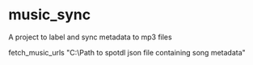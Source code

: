 # music_sync
A project to label and sync metadata to mp3 files

  fetch_music_urls "C:\Path to spotdl json file containing song metadata"
